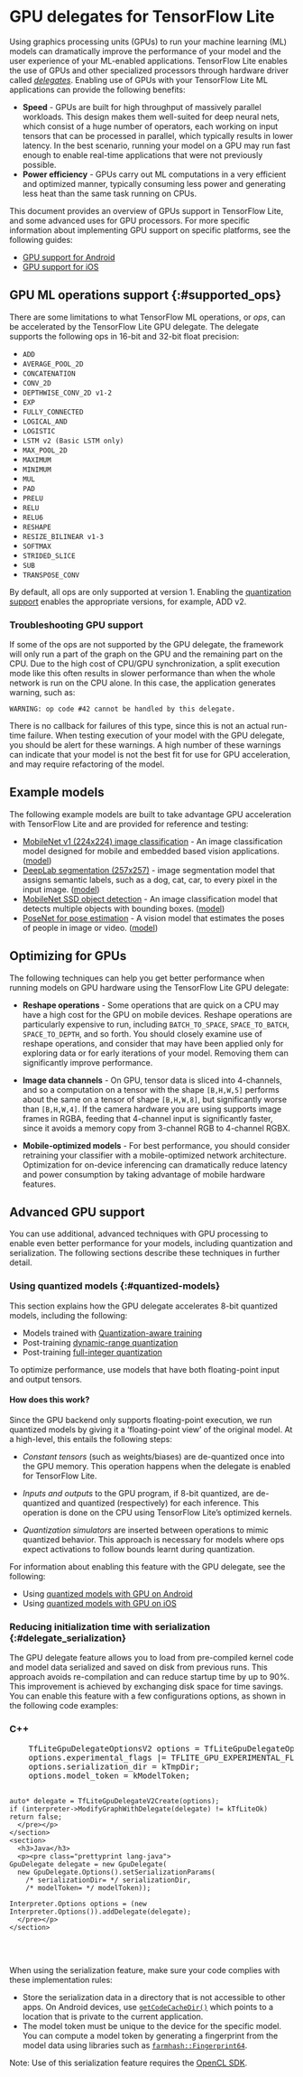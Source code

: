 # GPU delegates for TensorFlow Lite

Using graphics processing units (GPUs) to run your machine learning (ML) models
can dramatically improve the performance of your model and the user experience
of your ML-enabled applications. TensorFlow Lite enables the use of GPUs and
other specialized processors through hardware driver called
[*delegates*](./delegates). Enabling use of GPUs with your TensorFlow Lite ML
applications can provide the following benefits:

*   **Speed** - GPUs are built for high throughput of massively parallel
    workloads. This design makes them well-suited for deep neural nets, which
    consist of a huge number of operators, each working on input tensors that
    can be processed in parallel, which typically results in lower latency. In
    the best scenario, running your model on a GPU may run fast enough to enable
    real-time applications that were not previously possible.
*   **Power efficiency** - GPUs carry out ML computations in a very efficient
    and optimized manner, typically consuming less power and generating less
    heat than the same task running on CPUs.

This document provides an overview of GPUs support in TensorFlow Lite, and some
advanced uses for GPU processors. For more specific information about
implementing GPU support on specific platforms, see the following guides:

*   [GPU support for Android](../android/delegates/gpu)
*   [GPU support for iOS](../ios/delegates/gpu)

## GPU ML operations support {:#supported_ops}

There are some limitations to what TensorFlow ML operations, or *ops*, can be
accelerated by the TensorFlow Lite GPU delegate. The delegate supports the
following ops in 16-bit and 32-bit float precision:

*   `ADD`
*   `AVERAGE_POOL_2D`
*   `CONCATENATION`
*   `CONV_2D`
*   `DEPTHWISE_CONV_2D v1-2`
*   `EXP`
*   `FULLY_CONNECTED`
*   `LOGICAL_AND`
*   `LOGISTIC`
*   `LSTM v2 (Basic LSTM only)`
*   `MAX_POOL_2D`
*   `MAXIMUM`
*   `MINIMUM`
*   `MUL`
*   `PAD`
*   `PRELU`
*   `RELU`
*   `RELU6`
*   `RESHAPE`
*   `RESIZE_BILINEAR v1-3`
*   `SOFTMAX`
*   `STRIDED_SLICE`
*   `SUB`
*   `TRANSPOSE_CONV`

By default, all ops are only supported at version 1. Enabling the
[quantization support](#quantized-models) enables the appropriate versions, for
example, ADD v2.

### Troubleshooting GPU support

If some of the ops are not supported by the GPU delegate, the framework will
only run a part of the graph on the GPU and the remaining part on the CPU. Due
to the high cost of CPU/GPU synchronization, a split execution mode like this
often results in slower performance than when the whole network is run on
the CPU alone. In this case, the application generates warning, such as:

```none
WARNING: op code #42 cannot be handled by this delegate.
```

There is no callback for failures of this type, since this is not an actual
run-time failure. When testing execution of your model with the GPU delegate,
you should be alert for these warnings. A high number of these warnings can
indicate that your model is not the best fit for use for GPU acceleration, and
may require refactoring of the model.

## Example models

The following example models are built to take advantage GPU acceleration with
TensorFlow Lite and are provided for reference and testing:

*   [MobileNet v1 (224x224) image classification](https://ai.googleblog.com/2017/06/mobilenets-open-source-models-for.html) -
    An image classification model designed for mobile and embedded based vision
    applications.
    ([model](https://tfhub.dev/google/imagenet/mobilenet_v1_100_224/classification/5))
*   [DeepLab segmentation (257x257)](https://ai.googleblog.com/2018/03/semantic-image-segmentation-with.html) -
    image segmentation model that assigns semantic labels, such as a dog, cat,
    car, to every pixel in the input image.
    ([model](https://tfhub.dev/tensorflow/lite-model/deeplabv3/1/default/1))
*   [MobileNet SSD object detection](https://ai.googleblog.com/2018/07/accelerated-training-and-inference-with.html) -
    An image classification model that detects multiple objects with bounding
    boxes.
    ([model](https://storage.googleapis.com/download.tensorflow.org/models/tflite/gpu/mobile_ssd_v2_float_coco.tflite))
*   [PoseNet for pose estimation](https://github.com/tensorflow/tfjs-models/tree/master/pose-detection) -
    A vision model that estimates the poses of people in image or video.
    ([model](https://tfhub.dev/tensorflow/lite-model/posenet/mobilenet/float/075/1/default/1))

## Optimizing for GPUs

The following techniques can help you get better performance when running
models on GPU hardware using the TensorFlow Lite GPU delegate:

*   **Reshape operations** - Some operations that are quick on a CPU may have a
    high cost for the GPU on mobile devices. Reshape operations are particularly
    expensive to run, including `BATCH_TO_SPACE`, `SPACE_TO_BATCH`,
    `SPACE_TO_DEPTH`, and so forth. You should closely examine use of reshape
    operations, and consider that may have been applied only for exploring data
    or for early iterations of your model. Removing them can significantly
    improve performance.

*   **Image data channels** - On GPU, tensor data is sliced into 4-channels, and
    so a computation on a tensor with the shape `[B,H,W,5]` performs about the
    same on a tensor of shape `[B,H,W,8]`, but significantly worse than
    `[B,H,W,4]`. If the camera hardware you are using supports image frames in
    RGBA, feeding that 4-channel input is significantly faster, since it avoids
    a memory copy from 3-channel RGB to 4-channel RGBX.

*   **Mobile-optimized models** - For best performance, you should consider
    retraining your classifier with a mobile-optimized network architecture.
    Optimization for on-device inferencing can dramatically reduce latency and
    power consumption by taking advantage of mobile hardware features.

## Advanced GPU support

You can use additional, advanced techniques with GPU processing to enable even
better performance for your models, including quantization and serialization.
The following sections describe these techniques in further detail.

### Using quantized models {:#quantized-models}

This section explains how the GPU delegate accelerates 8-bit quantized models,
including the following:

*   Models trained with
    [Quantization-aware training](https://www.tensorflow.org/model_optimization/guide/quantization/training)
*   Post-training [dynamic-range quantization](https://www.tensorflow.org/lite/performance/post_training_quant)
*   Post-training [full-integer quantization](https://www.tensorflow.org/lite/performance/post_training_integer_quant)

To optimize performance, use models that have both floating-point input and
output tensors.

#### How does this work?

Since the GPU backend only supports floating-point execution, we run quantized
models by giving it a ‘floating-point view’ of the original model. At a
high-level, this entails the following steps:

*   *Constant tensors* (such as weights/biases) are de-quantized once into the
    GPU memory. This operation happens when the delegate is enabled for
    TensorFlow Lite.

*   *Inputs and outputs* to the GPU program, if 8-bit quantized, are
    de-quantized and quantized (respectively) for each inference. This operation
    is done on the CPU using TensorFlow Lite’s optimized kernels.

*   *Quantization simulators* are inserted between operations to mimic quantized
    behavior. This approach is necessary for models where ops expect activations
    to follow bounds learnt during quantization.

For information about enabling this feature with the GPU delegate, see the
following:

*   Using [quantized models with GPU on Android](../android/delegates/gpu#quantized-models)
*   Using [quantized models with GPU on iOS](../ios/delegates/gpu#quantized-models)

### Reducing initialization time with serialization {:#delegate_serialization}

The GPU delegate feature allows you to load from pre-compiled kernel code and
model data serialized and saved on disk from previous runs. This approach avoids
re-compilation and can reduce startup time by up to 90%. This improvement is
achieved by exchanging disk space for time savings. You can enable this feature
with a few configurations options, as shown in the following code examples:

<div>
  <devsite-selector>
    <section>
      <h3>C++</h3>
      <p><pre class="prettyprint lang-cpp">
    TfLiteGpuDelegateOptionsV2 options = TfLiteGpuDelegateOptionsV2Default();
    options.experimental_flags |= TFLITE_GPU_EXPERIMENTAL_FLAGS_ENABLE_SERIALIZATION;
    options.serialization_dir = kTmpDir;
    options.model_token = kModelToken;

    auto* delegate = TfLiteGpuDelegateV2Create(options);
    if (interpreter->ModifyGraphWithDelegate(delegate) != kTfLiteOk) return false;
      </pre></p>
    </section>
    <section>
      <h3>Java</h3>
      <p><pre class="prettyprint lang-java">
    GpuDelegate delegate = new GpuDelegate(
      new GpuDelegate.Options().setSerializationParams(
        /* serializationDir= */ serializationDir,
        /* modelToken= */ modelToken));

    Interpreter.Options options = (new Interpreter.Options()).addDelegate(delegate);
      </pre></p>
    </section>
  </devsite-selector>
</div>

When using the serialization feature, make sure your code complies with these
implementation rules:

*   Store the serialization data in a directory that is not accessible to other
    apps. On Android devices, use
    [`getCodeCacheDir()`](https://developer.android.com/reference/android/content/Context#getCacheDir\(\))
    which points to a location that is private to the current application.
*   The model token must be unique to the device for the specific model. You can
    compute a model token by generating a fingerprint from the model data
    using libraries such as
    [`farmhash::Fingerprint64`](https://github.com/google/farmhash).

Note: Use of this serialization feature requires the
[OpenCL SDK](https://github.com/KhronosGroup/OpenCL-SDK).
